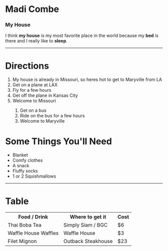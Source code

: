 <!DOCTYPE html>
<html>

<body>
<h1>Madi Combe</h1>
<h3>My House</h3>
<p>I think <b>my house</b> is my most favorite place in the world because my <b>bed</b> is there and I really like to <b>sleep</b>.</p>
</body>
<hr>
<h1>Directions</h1>
<ol>
    <li>My house is already in Missouri, so heres hot to get to Maryville from LA</li>
    <li>Get on a plane at LAX</li>
    <li>Fly for a few hours</li>
    <li>Get off the plane in Kansas City</li>
    <li>Welcome to Missouri</li>
    <ol>
    <li>Get on a bus</li>
    <li>Ride on the bus for a few hours</li>
    <li>Welcome to Maryville</li>
    </ol>
</ol>
<h1>Some Things You'll Need</h1>
<ul>
    <li>Blanket</li>
    <li>Comfy clothes</li>
    <li>A snack</li>
    <li>Fluffy socks</li>
    <li>1 or 2 Squishmallows</li>
</ul>
<hr>
<h1>Table</h1>
<table>
<tr>
    <th>Food / Drink</th>
    <th>Where to get it</th>
    <th>Cost</th>
</tr>
<tr>
    <td>Thai Boba Tea</td>
    <td>Simply Siam / BGC</td>
    <td>$6</td>
</tr>
<tr>
    <td>Waffle House Waffles</td>
    <td>Waffle House</td>
    <td>$3</td>
</tr>
<tr>
    <td>Filet Mignon</td>
    <td>Outback Steakhouse</td>
    <td>$23</td>
</tr>
</table>
</html>